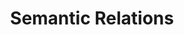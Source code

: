 ---
title: "Semantic Relations"

categories: ['']

tags: ['Semantic', 'Relations']

arwords: 'العلاقات الدلالية'

arexps: []

enwords: ['Semantic Relations']

enexps: []

arlexicons: 'ع'

enlexicons: 'S'

authors: ['Ruqayya Roshdy']

translators: ['']

citations: 'مقدمة في حوسبة اللغة العربية'

sources: 'مركز الملك عبدالله بن عبدالعزيز الدولي لخدمة اللغة العربية'

slug: ""
---
